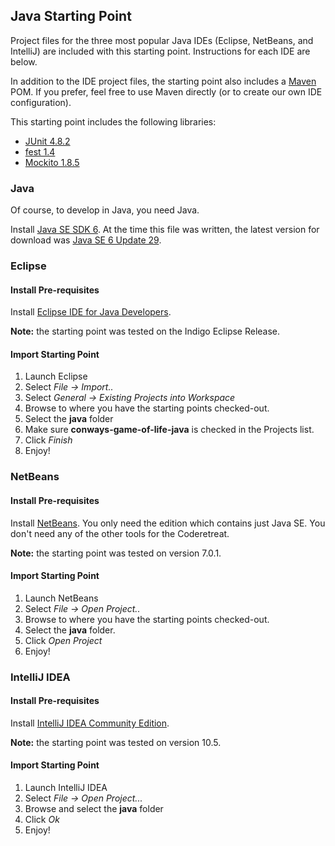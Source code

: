 Java Starting Point
-------------------

Project files for the three most popular Java IDEs (Eclipse,
NetBeans, and IntelliJ) are included with this starting point.
Instructions for each IDE are below.

In addition to the IDE project files, the starting point also includes
a [Maven](http://maven.apache.org/) POM. If you prefer, feel free to use Maven directly (or to
create our own IDE configuration).

This starting point includes the following libraries:

* [JUnit 4.8.2](http://www.junit.org/)
* [fest 1.4](http://code.google.com/p/fest/)
* [Mockito 1.8.5](http://code.google.com/p/mockito/)

### Java
Of course, to develop in Java, you need Java.

Install [Java SE SDK 6](http://www.oracle.com/technetwork/java/javase/downloads/index.html). 
At the time this file was written, the latest version for download was
[Java SE 6 Update 29](http://www.oracle.com/technetwork/java/javase/downloads/jdk-6u29-download-513648.html).

### Eclipse
#### Install Pre-requisites
Install [Eclipse IDE for Java Developers](http://www.eclipse.org/downloads/).

**Note:** the starting point was tested on the Indigo Eclipse Release.

#### Import Starting Point
1. Launch Eclipse
2. Select _File -> Import.._
3. Select _General -> Existing Projects into Workspace_
4. Browse to where you have the starting points checked-out.
5. Select the **java** folder
6. Make sure **conways-game-of-life-java** is checked in the Projects list.
7. Click _Finish_
8. Enjoy!


### NetBeans
#### Install Pre-requisites
Install [NetBeans](http://netbeans.org/downloads/).
You only need the edition which contains just Java SE. You don't need
any of the other tools for the Coderetreat.

**Note:** the starting point was tested on version 7.0.1.

#### Import Starting Point
1. Launch NetBeans
2. Select _File -> Open Project.._
3. Browse to where you have the starting points checked-out.
4. Select the **java** folder.
5. Click _Open Project_
6. Enjoy!

### IntelliJ IDEA
#### Install Pre-requisites
Install [IntelliJ IDEA Community Edition](http://www.jetbrains.com/idea/download/).

**Note:** the starting point was tested on version 10.5.

#### Import Starting Point
1. Launch IntelliJ IDEA
2. Select _File -> Open Project..._
3. Browse and select the **java** folder
4. Click _Ok_
5. Enjoy!
